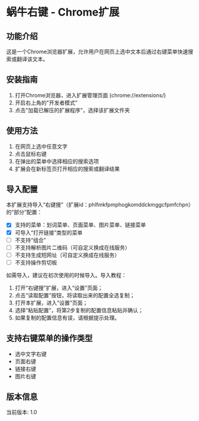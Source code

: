 
# 蜗牛右键 - Chrome扩展

## 功能介绍
这是一个Chrome浏览器扩展，允许用户在网页上选中文本后通过右键菜单快速搜索或翻译该文本。

## 安装指南
1. 打开Chrome浏览器，进入扩展管理页面 (chrome://extensions/)
2. 开启右上角的"开发者模式"
3. 点击"加载已解压的扩展程序"，选择该扩展文件夹

## 使用方法
1. 在网页上选中任意文字
2. 点击鼠标右键
3. 在弹出的菜单中选择相应的搜索选项
4. 扩展会在新标签页打开相应的搜索或翻译结果

## 导入配置

本扩展支持导入“右键搜”（扩展id：phlfmkfpmphogkomddckmggcfpmfchpn）的“部分”配置：

- [x] 支持的菜单：划词菜单、页面菜单、图片菜单、链接菜单
- [x] 可导入“打开链接”类型的菜单
- [ ] 不支持“组合”
- [ ] 不支持解析图片二维码（可自定义换成在线服务）
- [ ] 不支持生成短网址（可自定义换成在线服务）
- [ ] 不支持操作剪切板

如需导入，建议在初次使用的时候导入。导入教程：

1. 打开“右键搜”扩展，进入“设置”页面；
2. 点击“读取配置”按钮，将读取出来的配置全选复制；
3. 打开本扩展，进入“设置”页面；
4. 选择“粘贴配置”，将第2步复制的配置信息粘贴并确认；
5. 如果复制的配置信息有误，请根据提示处理。

## 支持右键菜单的操作类型

- 选中文字右键
- 页面右键
- 链接右键
- 图片右键

## 版本信息
当前版本: 1.0
